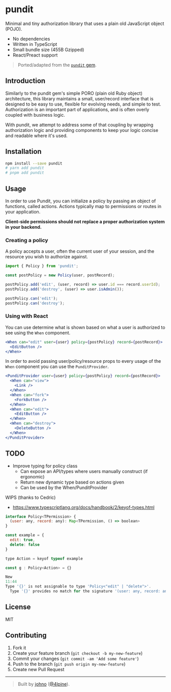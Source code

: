 # pundit

Minimal and tiny authorization library that uses a plain old JavaScript object
(POJO).

- No dependencies
- Written in TypeScript
- Small bundle size (455B Gzipped)
- React/Preact support

> Ported/adapted from the [`pundit` gem](https://github.com/varvet/pundit).

## Introduction

Similarly to the pundit gem's simple PORO (plain old Ruby object) architecture,
this library maintains a small, user/record interface that is designed to be
easy to use, flexible for evolving needs, and simple to test. Authorization is
an important part of applications, and is often overly coupled with business
logic.

With pundit, we attempt to address some of that coupling by wrapping
authorization logic and providing components to keep your logic concise and
readable where it's used.

## Installation

```bash
npm install --save pundit
# yarn add pundit
# pnpm add pundit
```

## Usage

In order to use Pundit, you can initialize a policy by passing an object of
functions, called actions. Actions typically map to permissions or routes in
your application.

**Client-side permissions should not replace a proper authorization system in
your backend.**

### Creating a policy

A policy accepts a user, often the current user of your session, and the
resource you wish to authorize against.

```javascript
import { Policy } from 'pundit';

const postPolicy = new Policy(user, postRecord);

postPolicy.add('edit', (user, record) => user.id === record.userId);
postPolicy.add('destroy', (user) => user.isAdmin());

postPolicy.can('edit');
postPolicy.can('destroy');
```

### Using with React

You can use determine what is shown based on what a user is authorized to see
using the `When` component.

```jsx
<When can="edit" user={user} policy={postPolicy} record={postRecord}>
  <EditButton />
</When>
```

In order to avoid passing user/policy/resource props to every usage of the
`When` component you can use the `PunditProvider`.

```jsx
<PunditProvider user={user} policy={postPolicy} record={postRecord}>
  <When can="view">
    <Link />
  </When>
  <When can="fork">
    <ForkButton />
  </When>
  <When can="edit">
    <EditButton />
  </When>
  <When can="destroy">
    <DeleteButton />
  </When>
</PunditProvider>
```

## TODO

- Improve typing for policy class
  - Can expose an API/types where users manually construct (if ergonomic)
  - Return new dynamic type based on actions given
  - Can be used by the When/PunditProvider

WIPS (thanks to Cedric)

- https://www.typescriptlang.org/docs/handbook/2/keyof-types.html

```js
interface Policy<TPermission> {
  (user: any, record: any): Map<TPermission, () => boolean>
}

const example = {
  edit: true,
  delete: false
}

type Action = keyof typeof example

const g : Policy<Action> = {}

New
11:44
Type '{}' is not assignable to type 'Policy<"edit" | "delete">'.
  Type '{}' provides no match for the signature '(user: any, record: any): Map<"edit" | "delete", () => boolean>'.
```

## License

MIT

## Contributing

1. Fork it
1. Create your feature branch (`git checkout -b my-new-feature`)
1. Commit your changes (`git commit -am 'Add some feature'`)
1. Push to the branch (`git push origin my-new-feature`)
1. Create new Pull Request

---

> Built by [johno](https://johno.com) ([@4lpine](https://twitter.com/4lpine)).
